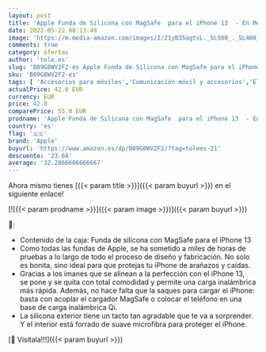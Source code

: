 ```yaml
---
layout: post
title: 'Apple Funda de Silicona con MagSafe  para el iPhone 13  - En Medianoche'
date: 2022-05-22 08:13:49
image: 'https://m.media-amazon.com/images/I/21yB35agtsL._SL500_._SL400_.jpg'
comments: true
category: ofertas
author: 'tole.es'
slug: 'B09G8WV2F2-es Apple Funda de Silicona con MagSafe para el iPhone 13 - En...'
sku: 'B09G8WV2F2-es'
tags: [ 'Accesorios para móviles','Comunicación móvil y accesorios','Electrónica','Fundas y carcasas para teléfonos móviles','apple','iphone','🇪🇸', ]
actualPrice: 42.0 EUR
currency: EUR
price: 42.0
comparePrice: 55.0 EUR
prodname: 'Apple Funda de Silicona con MagSafe  para el iPhone 13  - En Medianoche'
country: 'es'
flag: '🇪🇸'
brand: 'Apple'
buyurl: 'https://www.amazon.es/dp/B09G8WV2F2/?tag=tolees-21'
descuento: '23.64'
average: '32.2866666666667'
---
```


Ahora mismo tienes [{{< param title >}}]({{< param buyurl >}}) en el siguiente enlace!

[![{{< param prodname >}}]({{< param image >}})]({{< param buyurl >}})

🔎:

- Contenido de la caja: Funda de silicona con MagSafe para el iPhone 13
- Como todas las fundas de Apple, se ha sometido a miles de horas de pruebas a lo largo de todo el proceso de diseño y fabricación. No solo es bonita, sino ideal para que protejas tu iPhone de arañazos y caídas.
- Gracias a los imanes que se alinean a la perfección con el iPhone 13, se pone y se quita con total comodidad y permite una carga inalámbrica más rápida. Además, no hace falta que la saques para cargar el iPhone: basta con acoplar el cargador MagSafe o colocar el teléfono en una base de carga inalámbrica Qi.
- La silicona exterior tiene un tacto tan agradable que te va a sorprender. Y el interior está forrado de suave microfibra para proteger el iPhone.

[🛒 Visítala!!!]({{< param buyurl >}})
